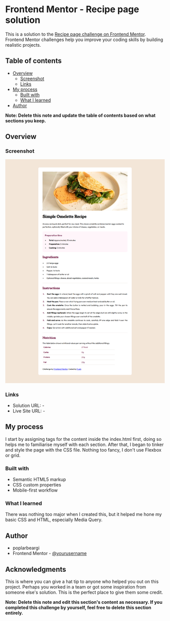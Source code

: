 # Frontend Mentor - Recipe page solution

This is a solution to the [Recipe page challenge on Frontend Mentor](https://www.frontendmentor.io/challenges/recipe-page-KiTsR8QQKm). Frontend Mentor challenges help you improve your coding skills by building realistic projects. 

## Table of contents

- [Overview](#overview)
  - [Screenshot](#screenshot)
  - [Links](#links)
- [My process](#my-process)
  - [Built with](#built-with)
  - [What I learned](#what-i-learned)
- [Author](#author)

**Note: Delete this note and update the table of contents based on what sections you keep.**

## Overview

### Screenshot

![](./screenshot.png)


### Links

- Solution URL: -
- Live Site URL: -

## My process
I start by assigning tags for the content inside the index.html first, doing so helps me to familiarise myself with each section. After that, I began to tinker and style the page with the CSS file. Nothing too fancy, I don't use Flexbox or grid.

### Built with

- Semantic HTML5 markup
- CSS custom properties
- Mobile-first workflow


### What I learned

There was nothing too major when I created this, but it helped me hone my basic CSS and HTML, especially Media Query.

## Author

- poplarbeargi
- Frontend Mentor - [@yourusername](https://www.frontendmentor.io/profile/yourusername)



## Acknowledgments

This is where you can give a hat tip to anyone who helped you out on this project. Perhaps you worked in a team or got some inspiration from someone else's solution. This is the perfect place to give them some credit.

**Note: Delete this note and edit this section's content as necessary. If you completed this challenge by yourself, feel free to delete this section entirely.**
